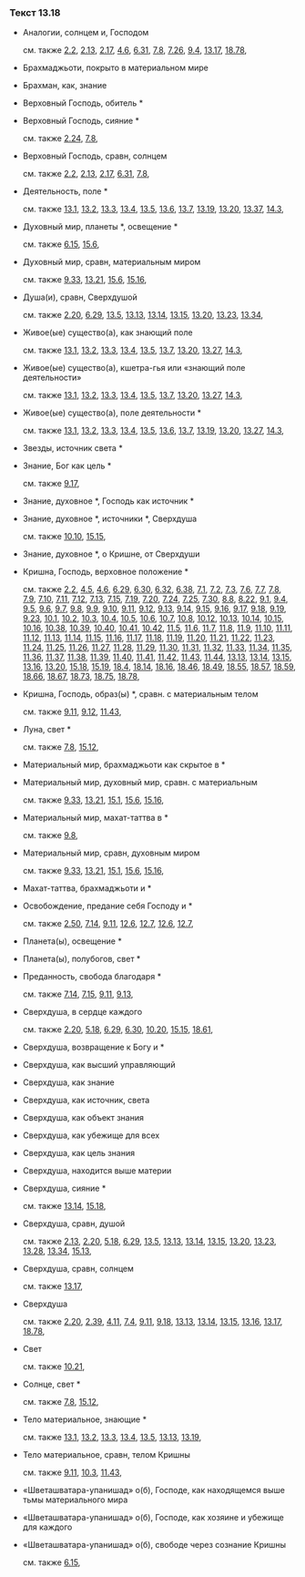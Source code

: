 ### Текст 13.18
	
- Аналогии, солнцем и, Господом

	см. также  [2.2](../02/0202.md),  [2.13](../02/0213.md),  [2.17](../02/0217.md),  [4.6](../04/0406.md),  [6.31](../06/0631.md),  [7.8](../07/0708.md),  [7.26](../07/0726.md),  [9.4](../09/0904.md),  [13.17](../13/1317.md),  [18.78](../18/1878.md), 
	
- Брахмаджьоти, покрыто в материальном мире

	
- Брахман, как, знание

	
- Верховный Господь, обитель *

	
- Верховный Господь, сияние *

	см. также  [2.24](../02/0224.md),  [7.8](../07/0708.md), 
	
- Верховный Господь, сравн, солнцем

	см. также  [2.2](../02/0202.md),  [2.13](../02/0213.md),  [2.17](../02/0217.md),  [6.31](../06/0631.md),  [7.8](../07/0708.md), 
	
- Деятельность, поле *

	см. также  [13.1](../13/1301.md),  [13.2](../13/1302.md),  [13.3](../13/1303.md),  [13.4](../13/1304.md),  [13.5](../13/1305.md),  [13.6](../13/1306.md),  [13.7](../13/1307.md),  [13.19](../13/1319.md),  [13.20](../13/1320.md),  [13.37](../13/1337.md),  [14.3](../14/1403.md), 
	
- Духовный мир, планеты *, освещение *

	см. также  [6.15](../06/0615.md),  [15.6](../15/1506.md), 
	
- Духовный мир, сравн, материальным миром

	см. также  [9.33](../09/0933.md),  [13.21](../13/1321.md),  [15.6](../15/1506.md),  [15.16](../15/1516.md), 
	
- Душа(и), сравн, Сверхдушой

	см. также  [2.20](../02/0220.md),  [6.29](../06/0629.md),  [13.5](../13/1305.md),  [13.13](../13/1313.md),  [13.14](../13/1314.md),  [13.15](../13/1315.md),  [13.20](../13/1320.md),  [13.23](../13/1323.md),  [13.34](../13/1334.md), 
	
- Живое(ые) существо(а), как знающий поле

	см. также  [13.1](../13/1301.md),  [13.2](../13/1302.md),  [13.3](../13/1303.md),  [13.4](../13/1304.md),  [13.5](../13/1305.md),  [13.7](../13/1307.md),  [13.20](../13/1320.md),  [13.27](../13/1327.md),  [14.3](../14/1403.md), 
	
- Живое(ые) существо(а), кшетра-гья или «знающий поле деятельности»

	см. также  [13.1](../13/1301.md),  [13.2](../13/1302.md),  [13.3](../13/1303.md),  [13.4](../13/1304.md),  [13.5](../13/1305.md),  [13.7](../13/1307.md),  [13.20](../13/1320.md),  [13.27](../13/1327.md),  [14.3](../14/1403.md), 
	
- Живое(ые) существо(а), поле деятельности *

	см. также  [13.1](../13/1301.md),  [13.2](../13/1302.md),  [13.3](../13/1303.md),  [13.4](../13/1304.md),  [13.5](../13/1305.md),  [13.6](../13/1306.md),  [13.7](../13/1307.md),  [13.19](../13/1319.md),  [13.20](../13/1320.md),  [13.27](../13/1327.md),  [14.3](../14/1403.md), 
	
- Звезды, источник света *

	
- Знание, Бог как цель *

	см. также  [9.17](../09/0917.md), 
	
- Знание, духовное *, Господь как источник *

	
- Знание, духовное *, источники *, Сверхдуша

	см. также  [10.10](../10/1010.md),  [15.15](../15/1515.md), 
	
- Знание, духовное *, о Кришне, от Сверхдуши

	
- Кришна, Господь, верховное положение *

	см. также  [2.2](../02/0202.md),  [4.5](../04/0405.md),  [4.6](../04/0406.md),  [6.29](../06/0629.md),  [6.30](../06/0630.md),  [6.32](../06/0632.md),  [6.38](../06/0638.md),  [7.1](../07/0701.md),  [7.2](../07/0702.md),  [7.3](../07/0703.md),  [7.6](../07/0706.md),  [7.7](../07/0707.md),  [7.8](../07/0708.md),  [7.9](../07/0709.md),  [7.10](../07/0710.md),  [7.11](../07/0711.md),  [7.12](../07/0712.md),  [7.13](../07/0713.md),  [7.15](../07/0715.md),  [7.19](../07/0719.md),  [7.20](../07/0720.md),  [7.24](../07/0724.md),  [7.25](../07/0725.md),  [7.30](../07/0730.md),  [8.8](../08/0808.md),  [8.22](../08/0822.md),  [9.1](../09/0901.md),  [9.4](../09/0904.md),  [9.5](../09/0905.md),  [9.6](../09/0906.md),  [9.7](../09/0907.md),  [9.8](../09/0908.md),  [9.9](../09/0909.md),  [9.10](../09/0910.md),  [9.11](../09/0911.md),  [9.12](../09/0912.md),  [9.13](../09/0913.md),  [9.14](../09/0914.md),  [9.15](../09/0915.md),  [9.16](../09/0916.md),  [9.17](../09/0917.md),  [9.18](../09/0918.md),  [9.19](../09/0919.md),  [9.23](../09/0923.md),  [10.1](../10/1001.md),  [10.2](../10/1002.md),  [10.3](../10/1003.md),  [10.4](../10/1004.md),  [10.5](../10/1005.md),  [10.6](../10/1006.md),  [10.7](../10/1007.md),  [10.8](../10/1008.md),  [10.12](../10/1012.md),  [10.13](../10/1013.md),  [10.14](../10/1014.md),  [10.15](../10/1015.md),  [10.16](../10/1016.md),  [10.38](../10/1038.md),  [10.39](../10/1039.md),  [10.40](../10/1040.md),  [10.41](../10/1041.md),  [10.42](../10/1042.md),  [11.5](../11/1105.md),  [11.6](../11/1106.md),  [11.7](../11/1107.md),  [11.8](../11/1108.md),  [11.9](../11/1109.md),  [11.10](../11/1110.md),  [11.11](../11/1111.md),  [11.12](../11/1112.md),  [11.13](../11/1113.md),  [11.14](../11/1114.md),  [11.15](../11/1115.md),  [11.16](../11/1116.md),  [11.17](../11/1117.md),  [11.18](../11/1118.md),  [11.19](../11/1119.md),  [11.20](../11/1120.md),  [11.21](../11/1121.md),  [11.22](../11/1122.md),  [11.23](../11/1123.md),  [11.24](../11/1124.md),  [11.25](../11/1125.md),  [11.26](../11/1126.md),  [11.27](../11/1127.md),  [11.28](../11/1128.md),  [11.29](../11/1129.md),  [11.30](../11/1130.md),  [11.31](../11/1131.md),  [11.32](../11/1132.md),  [11.33](../11/1133.md),  [11.34](../11/1134.md),  [11.35](../11/1135.md),  [11.36](../11/1136.md),  [11.37](../11/1137.md),  [11.38](../11/1138.md),  [11.39](../11/1139.md),  [11.40](../11/1140.md),  [11.41](../11/1141.md),  [11.42](../11/1142.md),  [11.43](../11/1143.md),  [11.44](../11/1144.md),  [13.13](../13/1313.md),  [13.14](../13/1314.md),  [13.15](../13/1315.md),  [13.16](../13/1316.md),  [13.20](../13/1320.md),  [15.18](../15/1518.md),  [15.19](../15/1519.md),  [18.4](../18/1804.md),  [18.14](../18/1814.md),  [18.16](../18/1816.md),  [18.46](../18/1846.md),  [18.49](../18/1849.md),  [18.55](../18/1855.md),  [18.57](../18/1857.md),  [18.59](../18/1859.md),  [18.66](../18/1866.md),  [18.67](../18/1867.md),  [18.73](../18/1873.md),  [18.75](../18/1875.md),  [18.78](../18/1878.md), 
	
- Кришна, Господь, образ(ы) *, сравн. с материальным телом

	см. также  [9.11](../09/0911.md),  [9.12](../09/0912.md),  [11.43](../11/1143.md), 
	
- Луна, свет *

	см. также  [7.8](../07/0708.md),  [15.12](../15/1512.md), 
	
- Материальный мир, брахмаджьоти как скрытое в *

	
- Материальный мир, духовный мир, сравн. с материальным

	см. также  [9.33](../09/0933.md),  [13.21](../13/1321.md),  [15.1](../15/1501.md),  [15.6](../15/1506.md),  [15.16](../15/1516.md), 
	
- Материальный мир, махат-таттва в *

	см. также  [9.8](../09/0908.md), 
	
- Материальный мир, сравн, духовным миром

	см. также  [9.33](../09/0933.md),  [13.21](../13/1321.md),  [15.1](../15/1501.md),  [15.6](../15/1506.md),  [15.16](../15/1516.md), 
	
- Махат-таттва, брахмаджьоти и *

	
- Освобождение, предание себя Господу и *

	см. также  [2.50](../02/0250.md),  [7.14](../07/0714.md),  [9.11](../09/0911.md),  [12.6](../12/1206.md),  [12.7](../12/1207.md),  [12.6](../12/1206.md),  [12.7](../12/1207.md), 
	
- Планета(ы), освещение *

	
- Планета(ы), полубогов, свет *

	
- Преданность, свобода благодаря *

	см. также  [7.14](../07/0714.md),  [7.15](../07/0715.md),  [9.11](../09/0911.md),  [9.13](../09/0913.md), 
	
- Сверхдуша, в сердце каждого

	см. также  [2.20](../02/0220.md),  [5.18](../05/0518.md),  [6.29](../06/0629.md),  [6.30](../06/0630.md),  [10.20](../10/1020.md),  [15.15](../15/1515.md),  [18.61](../18/1861.md), 
	
- Сверхдуша, возвращение к Богу и *

	
- Сверхдуша, как высший управляющий

	
- Сверхдуша, как знание

	
- Сверхдуша, как источник, света

	
- Сверхдуша, как объект знания

	
- Сверхдуша, как убежище для всех

	
- Сверхдуша, как цель знания

	
- Сверхдуша, находится выше материи

	
- Сверхдуша, сияние *

	см. также  [13.14](../13/1314.md),  [15.18](../15/1518.md), 
	
- Сверхдуша, сравн, душой

	см. также  [2.13](../02/0213.md),  [2.20](../02/0220.md),  [5.18](../05/0518.md),  [6.29](../06/0629.md),  [13.5](../13/1305.md),  [13.13](../13/1313.md),  [13.14](../13/1314.md),  [13.15](../13/1315.md),  [13.20](../13/1320.md),  [13.23](../13/1323.md),  [13.28](../13/1328.md),  [13.34](../13/1334.md),  [15.13](../15/1513.md), 
	
- Сверхдуша, сравн, солнцем

	см. также  [13.17](../13/1317.md), 
	
- Сверхдуша

	см. также  [2.20](../02/0220.md),  [2.39](../02/0239.md),  [4.11](../04/0411.md),  [7.4](../07/0704.md),  [9.11](../09/0911.md),  [9.18](../09/0918.md),  [13.13](../13/1313.md),  [13.14](../13/1314.md),  [13.15](../13/1315.md),  [13.16](../13/1316.md),  [13.17](../13/1317.md),  [18.78](../18/1878.md), 
	
- Свет

	см. также  [10.21](../10/1021.md), 
	
- Солнце, свет *

	см. также  [7.8](../07/0708.md),  [15.12](../15/1512.md), 
	
- Тело материальное, знающие *

	см. также  [13.1](../13/1301.md),  [13.2](../13/1302.md),  [13.3](../13/1303.md),  [13.4](../13/1304.md),  [13.5](../13/1305.md),  [13.13](../13/1313.md),  [13.19](../13/1319.md), 
	
- Тело материальное, сравн, телом Кришны

	см. также  [9.11](../09/0911.md),  [10.3](../10/1003.md),  [11.43](../11/1143.md), 
	
- «Шветашватара-упанишад» о(б), Господе, как находящемся выше тьмы материального мира

	
- «Шветашватара-упанишад» о(б), Господе, как хозяине и убежище для каждого

	
- «Шветашватара-упанишад» о(б), свободе через сознание Кришны

	см. также  [6.15](../06/0615.md), 

